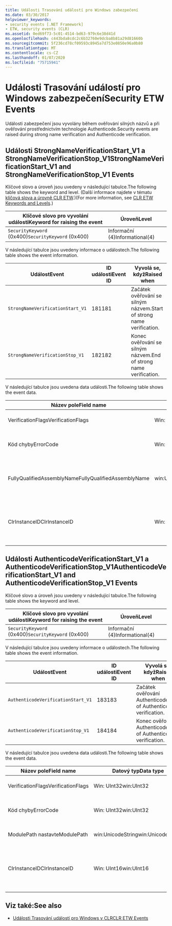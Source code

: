 ```yaml
---
title: Události Trasování událostí pro Windows zabezpečení
ms.date: 03/30/2017
helpviewer_keywords:
- security events [.NET Framework]
- ETW, security events (CLR)
ms.assetid: 0ed69f73-5c01-4514-bd63-979c6e38d41d
ms.openlocfilehash: c443bda8cdc2c6b32760e9dcba8b81a29d81660b
ms.sourcegitcommit: 5f236cd78cf09593c8945a7d753e0850e96a0b80
ms.translationtype: MT
ms.contentlocale: cs-CZ
ms.lasthandoff: 01/07/2020
ms.locfileid: "75715941"
---
```

# <a name="security-etw-events"></a><span data-ttu-id="6fae9-102">Události Trasování událostí pro Windows zabezpečení</span><span class="sxs-lookup"><span data-stu-id="6fae9-102">Security ETW Events</span></span>

<span data-ttu-id="6fae9-103">Události zabezpečení jsou vyvolány během ověřování silných názvů a při ověřování prostřednictvím technologie Authenticode.</span><span class="sxs-lookup"><span data-stu-id="6fae9-103">Security events are raised during strong name verification and Authenticode verification.</span></span>  

## <a name="strongnameverificationstart_v1-and-strongnameverificationstop_v1-events"></a><span data-ttu-id="6fae9-104">Události StrongNameVerificationStart_V1 a StrongNameVerificationStop_V1</span><span class="sxs-lookup"><span data-stu-id="6fae9-104">StrongNameVerificationStart_V1 and StrongNameVerificationStop_V1 Events</span></span>  
 <span data-ttu-id="6fae9-105">Klíčové slovo a úroveň jsou uvedeny v následující tabulce.</span><span class="sxs-lookup"><span data-stu-id="6fae9-105">The following table shows the keyword and level.</span></span> <span data-ttu-id="6fae9-106">(Další informace najdete v tématu [klíčová slova a úrovně CLR ETW](clr-etw-keywords-and-levels.md).)</span><span class="sxs-lookup"><span data-stu-id="6fae9-106">(For more information, see [CLR ETW Keywords and Levels](clr-etw-keywords-and-levels.md).)</span></span>  
  
|<span data-ttu-id="6fae9-107">Klíčové slovo pro vyvolání události</span><span class="sxs-lookup"><span data-stu-id="6fae9-107">Keyword for raising the event</span></span>|<span data-ttu-id="6fae9-108">Úroveň</span><span class="sxs-lookup"><span data-stu-id="6fae9-108">Level</span></span>|  
|-----------------------------------|-----------|  
|<span data-ttu-id="6fae9-109">`SecurityKeyword` (0x400)</span><span class="sxs-lookup"><span data-stu-id="6fae9-109">`SecurityKeyword` (0x400)</span></span>|<span data-ttu-id="6fae9-110">Informační (4)</span><span class="sxs-lookup"><span data-stu-id="6fae9-110">Informational(4)</span></span>|  
  
 <span data-ttu-id="6fae9-111">V následující tabulce jsou uvedeny informace o událostech.</span><span class="sxs-lookup"><span data-stu-id="6fae9-111">The following table shows the event information.</span></span>  
  
|<span data-ttu-id="6fae9-112">Událost</span><span class="sxs-lookup"><span data-stu-id="6fae9-112">Event</span></span>|<span data-ttu-id="6fae9-113">ID události</span><span class="sxs-lookup"><span data-stu-id="6fae9-113">Event ID</span></span>|<span data-ttu-id="6fae9-114">Vyvolá se, když</span><span class="sxs-lookup"><span data-stu-id="6fae9-114">Raised when</span></span>|  
|-----------|--------------|-----------------|  
|`StrongNameVerificationStart_V1`|<span data-ttu-id="6fae9-115">181</span><span class="sxs-lookup"><span data-stu-id="6fae9-115">181</span></span>|<span data-ttu-id="6fae9-116">Začátek ověřování se silným názvem.</span><span class="sxs-lookup"><span data-stu-id="6fae9-116">Start of strong name verification.</span></span>|  
|`StrongNameVerificationStop_V1`|<span data-ttu-id="6fae9-117">182</span><span class="sxs-lookup"><span data-stu-id="6fae9-117">182</span></span>|<span data-ttu-id="6fae9-118">Konec ověřování se silným názvem.</span><span class="sxs-lookup"><span data-stu-id="6fae9-118">End of strong name verification.</span></span>|  
  
 <span data-ttu-id="6fae9-119">V následující tabulce jsou uvedena data události.</span><span class="sxs-lookup"><span data-stu-id="6fae9-119">The following table shows the event data.</span></span>  
  
|<span data-ttu-id="6fae9-120">Název pole</span><span class="sxs-lookup"><span data-stu-id="6fae9-120">Field name</span></span>|<span data-ttu-id="6fae9-121">Datový typ</span><span class="sxs-lookup"><span data-stu-id="6fae9-121">Data type</span></span>|<span data-ttu-id="6fae9-122">Popis</span><span class="sxs-lookup"><span data-stu-id="6fae9-122">Description</span></span>|  
|----------------|---------------|-----------------|  
|<span data-ttu-id="6fae9-123">VerificationFlags</span><span class="sxs-lookup"><span data-stu-id="6fae9-123">VerificationFlags</span></span>|<span data-ttu-id="6fae9-124">Win: UInt32</span><span class="sxs-lookup"><span data-stu-id="6fae9-124">win:UInt32</span></span>|<span data-ttu-id="6fae9-125">Příznaky ověřování.</span><span class="sxs-lookup"><span data-stu-id="6fae9-125">The verification flags.</span></span>|  
|<span data-ttu-id="6fae9-126">Kód chyby</span><span class="sxs-lookup"><span data-stu-id="6fae9-126">ErrorCode</span></span>|<span data-ttu-id="6fae9-127">Win: UInt32</span><span class="sxs-lookup"><span data-stu-id="6fae9-127">win:UInt32</span></span>|<span data-ttu-id="6fae9-128">Kód chyby HResult.</span><span class="sxs-lookup"><span data-stu-id="6fae9-128">The HResult error code.</span></span>|  
|<span data-ttu-id="6fae9-129">FullyQualifiedAssemblyName</span><span class="sxs-lookup"><span data-stu-id="6fae9-129">FullyQualifiedAssemblyName</span></span>|<span data-ttu-id="6fae9-130">win:UnicodeString</span><span class="sxs-lookup"><span data-stu-id="6fae9-130">win:UnicodeString</span></span>|<span data-ttu-id="6fae9-131">Plně kvalifikovaný název sestavení.</span><span class="sxs-lookup"><span data-stu-id="6fae9-131">The fully qualified assembly name.</span></span>|  
|<span data-ttu-id="6fae9-132">ClrInstanceID</span><span class="sxs-lookup"><span data-stu-id="6fae9-132">ClrInstanceID</span></span>|<span data-ttu-id="6fae9-133">Win: UInt16</span><span class="sxs-lookup"><span data-stu-id="6fae9-133">win:UInt16</span></span>|<span data-ttu-id="6fae9-134">Jedinečné ID pro instanci CLR nebo CoreCLR.</span><span class="sxs-lookup"><span data-stu-id="6fae9-134">Unique ID for the instance of CLR or CoreCLR.</span></span>|  

## <a name="authenticodeverificationstart_v1-and-authenticodeverificationstop_v1-events"></a><span data-ttu-id="6fae9-135">Události AuthenticodeVerificationStart_V1 a AuthenticodeVerificationStop_V1</span><span class="sxs-lookup"><span data-stu-id="6fae9-135">AuthenticodeVerificationStart_V1 and AuthenticodeVerificationStop_V1 Events</span></span>  
 <span data-ttu-id="6fae9-136">Klíčové slovo a úroveň jsou uvedeny v následující tabulce.</span><span class="sxs-lookup"><span data-stu-id="6fae9-136">The following table shows the keyword and level.</span></span>  
  
|<span data-ttu-id="6fae9-137">Klíčové slovo pro vyvolání události</span><span class="sxs-lookup"><span data-stu-id="6fae9-137">Keyword for raising the event</span></span>|<span data-ttu-id="6fae9-138">Úroveň</span><span class="sxs-lookup"><span data-stu-id="6fae9-138">Level</span></span>|  
|-----------------------------------|-----------|  
|<span data-ttu-id="6fae9-139">`SecurityKeyword` (0x400)</span><span class="sxs-lookup"><span data-stu-id="6fae9-139">`SecurityKeyword` (0x400)</span></span>|<span data-ttu-id="6fae9-140">Informační (4)</span><span class="sxs-lookup"><span data-stu-id="6fae9-140">Informational(4)</span></span>|  
  
 <span data-ttu-id="6fae9-141">V následující tabulce jsou uvedeny informace o událostech.</span><span class="sxs-lookup"><span data-stu-id="6fae9-141">The following table shows the event information.</span></span>  
  
|<span data-ttu-id="6fae9-142">Událost</span><span class="sxs-lookup"><span data-stu-id="6fae9-142">Event</span></span>|<span data-ttu-id="6fae9-143">ID události</span><span class="sxs-lookup"><span data-stu-id="6fae9-143">Event ID</span></span>|<span data-ttu-id="6fae9-144">Vyvolá se, když</span><span class="sxs-lookup"><span data-stu-id="6fae9-144">Raised when</span></span>|  
|-----------|--------------|-----------------|  
|`AuthenticodeVerificationStart_V1`|<span data-ttu-id="6fae9-145">183</span><span class="sxs-lookup"><span data-stu-id="6fae9-145">183</span></span>|<span data-ttu-id="6fae9-146">Začátek ověřování Authenticode</span><span class="sxs-lookup"><span data-stu-id="6fae9-146">Start of Authenticode verification.</span></span>|  
|`AuthenticodeVerificationStop_V1`|<span data-ttu-id="6fae9-147">184</span><span class="sxs-lookup"><span data-stu-id="6fae9-147">184</span></span>|<span data-ttu-id="6fae9-148">Konec ověřování Authenticode</span><span class="sxs-lookup"><span data-stu-id="6fae9-148">End of Authenticode verification.</span></span>|  
  
 <span data-ttu-id="6fae9-149">V následující tabulce jsou uvedena data události.</span><span class="sxs-lookup"><span data-stu-id="6fae9-149">The following table shows the event data.</span></span>  
  
|<span data-ttu-id="6fae9-150">Název pole</span><span class="sxs-lookup"><span data-stu-id="6fae9-150">Field name</span></span>|<span data-ttu-id="6fae9-151">Datový typ</span><span class="sxs-lookup"><span data-stu-id="6fae9-151">Data type</span></span>|<span data-ttu-id="6fae9-152">Popis</span><span class="sxs-lookup"><span data-stu-id="6fae9-152">Description</span></span>|  
|----------------|---------------|-----------------|  
|<span data-ttu-id="6fae9-153">VerificationFlags</span><span class="sxs-lookup"><span data-stu-id="6fae9-153">VerificationFlags</span></span>|<span data-ttu-id="6fae9-154">Win: UInt32</span><span class="sxs-lookup"><span data-stu-id="6fae9-154">win:UInt32</span></span>|<span data-ttu-id="6fae9-155">Příznaky ověřování.</span><span class="sxs-lookup"><span data-stu-id="6fae9-155">The verification flags.</span></span>|  
|<span data-ttu-id="6fae9-156">Kód chyby</span><span class="sxs-lookup"><span data-stu-id="6fae9-156">ErrorCode</span></span>|<span data-ttu-id="6fae9-157">Win: UInt32</span><span class="sxs-lookup"><span data-stu-id="6fae9-157">win:UInt32</span></span>|<span data-ttu-id="6fae9-158">Kód chyby HResult.</span><span class="sxs-lookup"><span data-stu-id="6fae9-158">The HResult error code.</span></span>|  
|<span data-ttu-id="6fae9-159">ModulePath nastavte</span><span class="sxs-lookup"><span data-stu-id="6fae9-159">ModulePath</span></span>|<span data-ttu-id="6fae9-160">win:UnicodeString</span><span class="sxs-lookup"><span data-stu-id="6fae9-160">win:UnicodeString</span></span>|<span data-ttu-id="6fae9-161">Cesta k modulu</span><span class="sxs-lookup"><span data-stu-id="6fae9-161">The module path.</span></span>|  
|<span data-ttu-id="6fae9-162">ClrInstanceID</span><span class="sxs-lookup"><span data-stu-id="6fae9-162">ClrInstanceID</span></span>|<span data-ttu-id="6fae9-163">Win: UInt16</span><span class="sxs-lookup"><span data-stu-id="6fae9-163">win:UInt16</span></span>|<span data-ttu-id="6fae9-164">Jedinečné ID pro instanci CLR nebo CoreCLR.</span><span class="sxs-lookup"><span data-stu-id="6fae9-164">Unique ID for the instance of CLR or CoreCLR.</span></span>|  
  
## <a name="see-also"></a><span data-ttu-id="6fae9-165">Viz také:</span><span class="sxs-lookup"><span data-stu-id="6fae9-165">See also</span></span>

- [<span data-ttu-id="6fae9-166">Události Trasování událostí pro Windows v CLR</span><span class="sxs-lookup"><span data-stu-id="6fae9-166">CLR ETW Events</span></span>](clr-etw-events.md)
